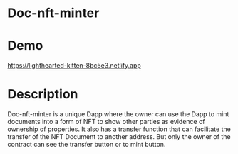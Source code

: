 # Doc-nft-minter

# Demo
https://lighthearted-kitten-8bc5e3.netlify.app

# Description

Doc-nft-minter is a unique Dapp where the owner can use the Dapp to mint documents into a form of NFT to show other parties as evidence of ownership of properties. It also has a transfer function that can facilitate the transfer of the NFT Document to another address. But only the owner of the contract can see the transfer button or to mint button.
